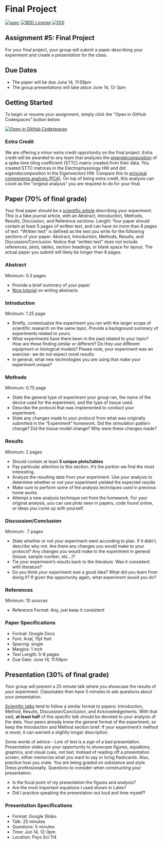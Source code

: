 # Final Project

[![ssec](https://img.shields.io/badge/SSEC-Project-purple?logo=data:image/png;base64,iVBORw0KGgoAAAANSUhEUgAAAA0AAAAOCAQAAABedl5ZAAAACXBIWXMAAAHKAAABygHMtnUxAAAAGXRFWHRTb2Z0d2FyZQB3d3cuaW5rc2NhcGUub3Jnm+48GgAAAMNJREFUGBltwcEqwwEcAOAfc1F2sNsOTqSlNUopSv5jW1YzHHYY/6YtLa1Jy4mbl3Bz8QIeyKM4fMaUxr4vZnEpjWnmLMSYCysxTcddhF25+EvJia5hhCudULAePyRalvUteXIfBgYxJufRuaKuprKsbDjVUrUj40FNQ11PTzEmrCmrevPhRcVQai8m1PRVvOPZgX2JttWYsGhD3atbHWcyUqX4oqDtJkJiJHUYv+R1JbaNHJmP/+Q1HLu2GbNoSm3Ft0+Y1YMdPSTSwQAAAABJRU5ErkJggg==&style=plastic)](https://escience.washington.edu/wetai/)
[![BSD License](https://badgen.net/badge/license/BSD-3-Clause/blue)](LICENSE)
[![DOI](https://zenodo.org/badge/691201949.svg)](https://zenodo.org/badge/latestdoi/691201949)

## Assignment #5: Final Project
For your final project, your group will submit a paper describing your experiment and create a presentation for the class. 

## Due Dates
- The paper will be due June 14, 11:59pm
- The group presentations will take place June 14, 12-3pm

## Getting Started

To begin or resume your assignment, simply click the "Open in GitHub Codespaces" button below.

[![Open in GitHub Codespaces](https://github.com/codespaces/badge.svg)](https://codespaces.new/Braingeneers-Education/WetAI-Final-Project?quickstart=1)

### Extra Credit
We are offering a minor extra credit opportunity on the final project. Extra credit will be awarded to any team that analyzes the [eigendecomposition](https://en.wikipedia.org/wiki/Eigendecomposition_of_a_matrix) of a spike time tiling coefficient (STTC) matrix created from their data. You created STTC matrices in the Electrophysiology HW and did eigendecomposition in the Eigenvectors HW. Compare this to [principal components analysis (PCA)](https://en.wikipedia.org/wiki/Principal_component_analysis). On top of being extra credit, this analysis can count as the "original analysis" you are required to do for your final.

## Paper (70% of final grade)
Your final paper should be a [scientific article](https://www.nature.com/scitable/topicpage/scientific-papers-13815490/) describing your experiment. This is a fake journal article, with an Abstract, Introduction, Methods, Results, Discussion, and Reference sections.
Length: Your paper should contain at least 5 pages of written text, and can have no more than 8 pages of text. “Written text” is defined as the text you write for the following sections of your paper: Abstract, Introduction, Methods, Results, and Discussion/Conclusion. Notice that “written text” does not include references, plots, tables, section headings, or blank space for layout. The actual paper you submit will likely be longer than 8 pages.

### Abstract
Minimum: 0.3 pages
- Provide a brief summary of your paper
- [Nice tutorial](https://drive.google.com/file/d/1k1cYIAacYryTf4WVjTkwlpLFw4VLdAj9/view?usp=sharing) on writing abstracts

### Introduction
Minimum: 1.25 page
- Briefly, contextualize the experiment you ran with the larger scope of scientific research on the same topic. Provide a background summary of experiments related to yours.
- What experiments have there been in the past related to your topic? How are these finding similar or different? Do they use different equipment or biological models? Please note, your experiment was an exercise- we do not expect novel results.
- In general, what new technologies you are using that make your experiment unique?

### Methods
Minimum: 0.75 page
- State the general type of experiment your group ran, the name of the device used for the experiment, and the type of tissue used.
- Describe the protocol that was implemented to conduct your experiment.
- State any changes made to your protocol from what was originally submitted in the “Experiment” homework. Did the stimulation pattern change? Did the tissue model change? Why were these changes made?
     
### Results
Minimum: 2 pages
- Should contain at least **5 unique plots/tables**
- Pay particular attention to this section. It’s the portion we find the most interesting.
- Analyze the resulting data from your experiment. Use your analysis to determine whether or not your experiment yielded the expected results
- Make sure to perform some of the analysis techniques used in previous home works
- Attempt a new analysis technique not from the homework. For your original analysis, you can use plots seen in papers, code found online, or ideas you come up with yourself.

### Discussion/Conclusion
Minimum: .7 pages
- State whether or not your experiment went according to plan. If it didn’t, describe why
not. Are there any changes you would make to your protocol? Any changes you would
make to the experiment in general (tissue, sample number, etc...)?
- Tie your experiment’s results back to the literature. Was it consistent with literature?
- Do you think your experiment was a good idea? What did you learn from doing it? If
given the opportunity again, what experiment would you do?

### References
Minimum: 10 sources
- Reference Format: Any, just keep it consistent

### Paper Specifications
- Format: Google Docs
- Font: Arial, 11pt font
- Spacing: single
- Margins: 1 inch
- Text Length: 5-8 pages
- Due Date: June 14, 11:59pm

## Presentation (30% of final grade)
Your group will present a 25 minute talk where you showcase the results of your experiment. Classmates then have 5 minutes to ask questions about your presentation.

[Scientific talks](https://www.ahajournals.org/doi/10.1161/STROKEAHA.119.025337) tend to follow a similar format to papers: Introduction, Method, Results, Discussion/Conclusion, and Acknowledgements. With that said, **at least half** of this specific talk should be devoted to your analysis of the data. Your peers already know the general format of the experiment, so keep the Introduction and Method section brief. If your experiment’s method is novel, it can warrant a slightly longer description.

Some words of advice – Lots of text is a sign of a bad presentation. Presentation slides are your opportunity to showcase figures, equations, graphics, and visual cues, not text. Instead of reading off a presentation screen, either memorize what you want to say or bring flashcards. Also, practice how you orate. You are being graded on substance and style. Dress professionally. Questions to consider when constructing your presentation:
- Is the focal point of my presentation the figures and analysis?
- Are the most important equations I used shown in Latex?
- Did I practice speaking the presentation out loud and time myself?
 
### Presentation Specifications
- Format: Google Slides
- Talk: 25 minutes
- Questions: 5 minutes
- Time: Jun 14, 12-3pm
- Location: Psys Sci 114

